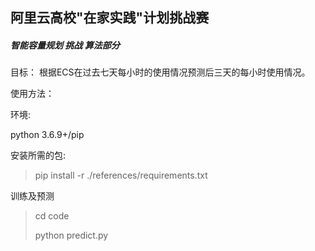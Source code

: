 ## 阿里云高校"在家实践"计划挑战赛

##### 智能容量规划 挑战 算法部分

目标： 根据ECS在过去七天每小时的使用情况预测后三天的每小时使用情况。

使用方法：

环境:

python 3.6.9+/pip

安装所需的包:

> pip install -r ./references/requirements.txt

训练及预测

> cd code
>
> python predict.py

